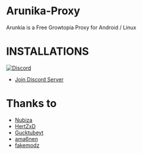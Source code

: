 # Arunika-Proxy 
Arunkia is a Free Growtopia Proxy for Android / Linux

# INSTALLATIONS 
[![Discord](https://img.shields.io/discord/1117503650147872788?color=%23000000&style=plastic?label=discord)](https://discord.gg/hC7HPpHTRT)
* [Join Discord Server](https://discord.gg/hC7HPpHTRT)

# Thanks to
* [Nubiza](https://github.com/nubiza)
* [HertZxD](https://github.com/HertZxD)
* [Gucktubeyt](https://github.com/gucktubeyt)
* [ama6nen](https://github.com/ama6nen)
* [fakemodz](https://github.com/fakemodz)
